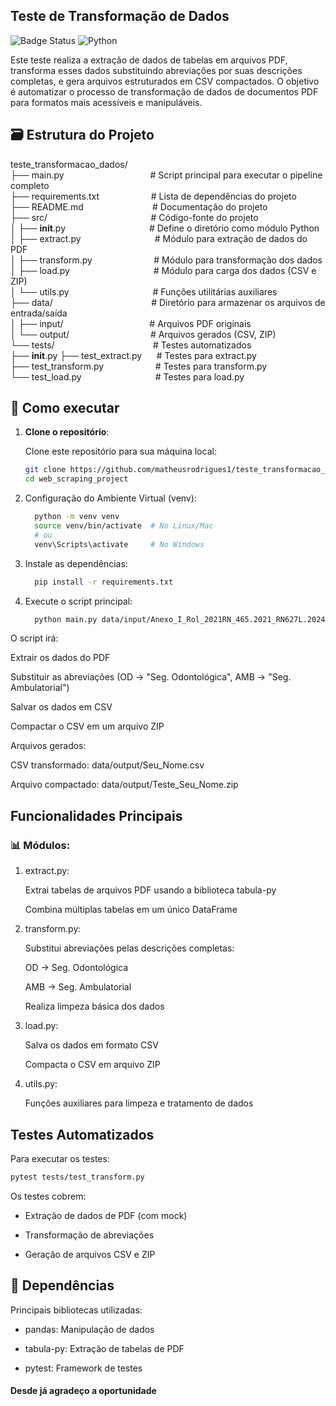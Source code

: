 ## Teste de Transformação de Dados

![Badge Status](https://img.shields.io/badge/status-conclu%C3%ADdo-brightgreen)
![Python](https://img.shields.io/badge/Python-3.8%2B-blue)

Este teste realiza a extração de dados de tabelas em arquivos PDF, transforma esses dados substituindo abreviações por suas descrições completas, e gera arquivos estruturados em CSV compactados. O objetivo é automatizar o processo de transformação de dados de documentos PDF para formatos mais acessíveis e manipuláveis.

## 🗃️ Estrutura do Projeto

teste_transformacao_dados/</br>
├── main.py &nbsp;&nbsp;&nbsp;&nbsp;&nbsp;&nbsp;&nbsp;&nbsp;&nbsp;&nbsp;&nbsp;&nbsp;&nbsp;&nbsp;&nbsp;&nbsp;&nbsp;&nbsp;&nbsp;&nbsp;&nbsp;&nbsp;&nbsp;&nbsp;&nbsp;&nbsp;&nbsp;&nbsp;&nbsp;&nbsp;&nbsp;&nbsp;&nbsp;&nbsp;# Script principal para executar o pipeline completo</br>
├── requirements.txt &nbsp;&nbsp;&nbsp;&nbsp;&nbsp;&nbsp;&nbsp;&nbsp;&nbsp;&nbsp;&nbsp;&nbsp;&nbsp;&nbsp;&nbsp;&nbsp;&nbsp;&nbsp;&nbsp;&nbsp;# Lista de dependências do projeto</br>
├── README.md &nbsp;&nbsp;&nbsp;&nbsp;&nbsp;&nbsp;&nbsp;&nbsp;&nbsp;&nbsp;&nbsp;&nbsp;&nbsp;&nbsp;&nbsp;&nbsp;&nbsp;&nbsp;&nbsp;&nbsp;&nbsp;&nbsp;&nbsp;&nbsp;&nbsp;&nbsp;&nbsp;# Documentação do projeto</br>
├── src/ &nbsp;&nbsp;&nbsp;&nbsp;&nbsp;&nbsp;&nbsp;&nbsp;&nbsp;&nbsp;&nbsp;&nbsp;&nbsp;&nbsp;&nbsp;&nbsp;&nbsp;&nbsp;&nbsp;&nbsp;&nbsp;&nbsp;&nbsp;&nbsp;&nbsp;&nbsp;&nbsp;&nbsp;&nbsp;&nbsp;&nbsp;&nbsp;&nbsp;&nbsp;&nbsp;&nbsp;&nbsp;&nbsp;&nbsp;&nbsp;&nbsp;# Código-fonte do projeto</br>
│ ├── **init**.py &nbsp;&nbsp;&nbsp;&nbsp;&nbsp;&nbsp;&nbsp;&nbsp;&nbsp;&nbsp;&nbsp;&nbsp;&nbsp;&nbsp;&nbsp;&nbsp;&nbsp;&nbsp;&nbsp;&nbsp;&nbsp;&nbsp;&nbsp;&nbsp;&nbsp;&nbsp;&nbsp;&nbsp;&nbsp;&nbsp;&nbsp;&nbsp;&nbsp;# Define o diretório como módulo Python</br>
│ ├── extract.py &nbsp;&nbsp;&nbsp;&nbsp;&nbsp;&nbsp;&nbsp;&nbsp;&nbsp;&nbsp;&nbsp;&nbsp;&nbsp;&nbsp;&nbsp;&nbsp;&nbsp;&nbsp;&nbsp;&nbsp;&nbsp;&nbsp;&nbsp;&nbsp;&nbsp;&nbsp;&nbsp;&nbsp;&nbsp;# Módulo para extração de dados do PDF</br>
│ ├── transform.py &nbsp;&nbsp;&nbsp;&nbsp;&nbsp;&nbsp;&nbsp;&nbsp;&nbsp;&nbsp;&nbsp;&nbsp;&nbsp;&nbsp;&nbsp;&nbsp;&nbsp;&nbsp;&nbsp;&nbsp;&nbsp;&nbsp;&nbsp;&nbsp;# Módulo para transformação dos dados</br>
│ ├── load.py &nbsp;&nbsp;&nbsp;&nbsp;&nbsp;&nbsp;&nbsp;&nbsp;&nbsp;&nbsp;&nbsp;&nbsp;&nbsp;&nbsp;&nbsp;&nbsp;&nbsp;&nbsp;&nbsp;&nbsp;&nbsp;&nbsp;&nbsp;&nbsp;&nbsp;&nbsp;&nbsp;&nbsp;&nbsp;&nbsp;&nbsp;&nbsp;&nbsp;# Módulo para carga dos dados (CSV e ZIP)</br>
│ └── utils.py &nbsp;&nbsp;&nbsp;&nbsp;&nbsp;&nbsp;&nbsp;&nbsp;&nbsp;&nbsp;&nbsp;&nbsp;&nbsp;&nbsp;&nbsp;&nbsp;&nbsp;&nbsp;&nbsp;&nbsp;&nbsp;&nbsp;&nbsp;&nbsp;&nbsp;&nbsp;&nbsp;&nbsp;&nbsp;&nbsp;&nbsp;&nbsp;&nbsp;# Funções utilitárias auxiliares</br>
├── data/ &nbsp;&nbsp;&nbsp;&nbsp;&nbsp;&nbsp;&nbsp;&nbsp;&nbsp;&nbsp;&nbsp;&nbsp;&nbsp;&nbsp;&nbsp;&nbsp;&nbsp;&nbsp;&nbsp;&nbsp;&nbsp;&nbsp;&nbsp;&nbsp;&nbsp;&nbsp;&nbsp;&nbsp;&nbsp;&nbsp;&nbsp;&nbsp;&nbsp;&nbsp;&nbsp;&nbsp;&nbsp;&nbsp;&nbsp;# Diretório para armazenar os arquivos de entrada/saída</br>
│ ├── input/ &nbsp;&nbsp;&nbsp;&nbsp;&nbsp;&nbsp;&nbsp;&nbsp;&nbsp;&nbsp;&nbsp;&nbsp;&nbsp;&nbsp;&nbsp;&nbsp;&nbsp;&nbsp;&nbsp;&nbsp;&nbsp;&nbsp;&nbsp;&nbsp;&nbsp;&nbsp;&nbsp;&nbsp;&nbsp;&nbsp;&nbsp;&nbsp;&nbsp;&nbsp;# Arquivos PDF originais</br>
│ └── output/ &nbsp;&nbsp;&nbsp;&nbsp;&nbsp;&nbsp;&nbsp;&nbsp;&nbsp;&nbsp;&nbsp;&nbsp;&nbsp;&nbsp;&nbsp;&nbsp;&nbsp;&nbsp;&nbsp;&nbsp;&nbsp;&nbsp;&nbsp;&nbsp;&nbsp;&nbsp;&nbsp;&nbsp;&nbsp;&nbsp;&nbsp;&nbsp;# Arquivos gerados (CSV, ZIP)</br>
└── tests/ &nbsp;&nbsp;&nbsp;&nbsp;&nbsp;&nbsp;&nbsp;&nbsp;&nbsp;&nbsp;&nbsp;&nbsp;&nbsp;&nbsp;&nbsp;&nbsp;&nbsp;&nbsp;&nbsp;&nbsp;&nbsp;&nbsp;&nbsp;&nbsp;&nbsp;&nbsp;&nbsp;&nbsp;&nbsp;&nbsp;&nbsp;&nbsp;&nbsp;&nbsp;&nbsp;&nbsp;&nbsp;&nbsp;&nbsp;# Testes automatizados</br>
├── **init**.py
├── test_extract.py &nbsp;&nbsp;&nbsp;&nbsp;&nbsp;# Testes para extract.py</br>
├── test_transform.py &nbsp;&nbsp;&nbsp;&nbsp;&nbsp;&nbsp;&nbsp;&nbsp;&nbsp;&nbsp;&nbsp;&nbsp;&nbsp;&nbsp;&nbsp;&nbsp;&nbsp;&nbsp;&nbsp;&nbsp;# Testes para transform.py</br>
└── test_load.py &nbsp;&nbsp;&nbsp;&nbsp;&nbsp;&nbsp;&nbsp;&nbsp;&nbsp;&nbsp;&nbsp;&nbsp;&nbsp;&nbsp;&nbsp;&nbsp;&nbsp;&nbsp;&nbsp;&nbsp;&nbsp;&nbsp;&nbsp;&nbsp;&nbsp;&nbsp;&nbsp;&nbsp;&nbsp;# Testes para load.py</br>

## 🚀 Como executar

1. **Clone o repositório**:

   Clone este repositório para sua máquina local:

   ```bash
   git clone https://github.com/matheusrodrigues1/teste_transformacao_de_dados
   cd web_scraping_project
   ```

2. Configuração do Ambiente Virtual (venv):

   ```bash
     python -m venv venv
     source venv/bin/activate  # No Linux/Mac
     # ou
     venv\Scripts\activate     # No Windows

   ```

3. Instale as dependências:

   ```bash
     pip install -r requirements.txt

   ```

4. Execute o script principal:
   ```bash
     python main.py data/input/Anexo_I_Rol_2021RN_465.2021_RN627L.2024.pdf "Seu_Nome"
   ```

O script irá:

Extrair os dados do PDF

Substituir as abreviações (OD → "Seg. Odontológica", AMB → "Seg. Ambulatorial")

Salvar os dados em CSV

Compactar o CSV em um arquivo ZIP

Arquivos gerados:

CSV transformado: data/output/Seu_Nome.csv

Arquivo compactado: data/output/Teste_Seu_Nome.zip

## Funcionalidades Principais

### 📊 Módulos:

1. extract.py:

   Extrai tabelas de arquivos PDF usando a biblioteca tabula-py

   Combina múltiplas tabelas em um único DataFrame

2. transform.py:

   Substitui abreviações pelas descrições completas:

   OD → Seg. Odontológica

   AMB → Seg. Ambulatorial

   Realiza limpeza básica dos dados

3. load.py:

   Salva os dados em formato CSV

   Compacta o CSV em arquivo ZIP

4. utils.py:

   Funções auxiliares para limpeza e tratamento de dados

## Testes Automatizados

Para executar os testes:

```bash
pytest tests/test_transform.py
```

Os testes cobrem:

- Extração de dados de PDF (com mock)

- Transformação de abreviações

- Geração de arquivos CSV e ZIP

## 📌 Dependências

Principais bibliotecas utilizadas:

- pandas: Manipulação de dados

- tabula-py: Extração de tabelas de PDF

- pytest: Framework de testes

#### Desde já agradeço a oportunidade
